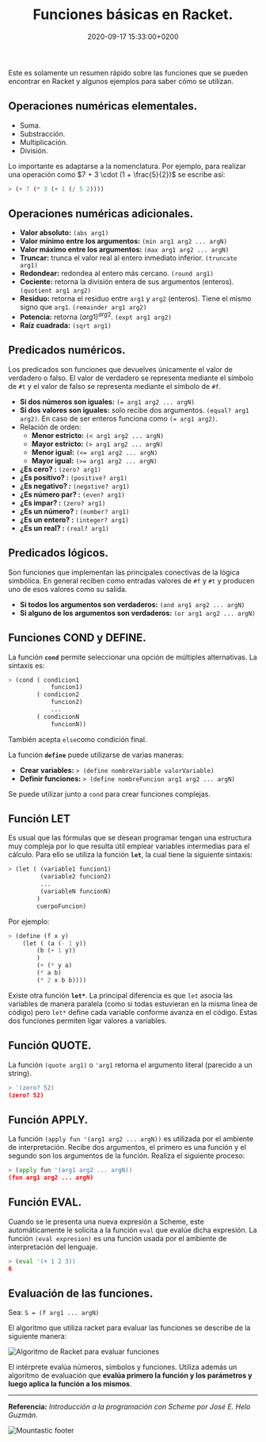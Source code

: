 ﻿---
layout: article
title: Funciones básicas en Racket.
date: 2020-09-17 15:33:00+0200
coverPhoto: https://www.google.com/url?sa=i&url=https%3A%2F%2Fwww.123rf.com%2Fphoto_121997957_stock-vector-abacus-for-mental-arithmetic-abacus-children-s-education-early-expansion-flat-vector-illustration.html&psig=AOvVaw0FvTQBYbxUHv36rjtf8xJV&ust=1600475358187000&source=images&cd=vfe&ved=0CAIQjRxqFwoTCLi6_7658esCFQAAAAAdAAAAABAD
---

Este es solamente un resumen rápido sobre las funciones que se pueden encontrar en Racket y algunos ejemplos para saber cómo se utilizan.

## Operaciones numéricas elementales.
- Suma.
- Substracción.
- Multiplicación.
- División.

Lo importante es adaptarse a la nomenclatura. Por ejemplo, para realizar una operación como  $7 + 3 \cdot (1 + \frac{5}{2})$ se escribe así:
```python
> (+ 7 (* 3 (+ 1 (/ 5 2))))
```
## Operaciones numéricas adicionales.
- **Valor absoluto:**  `(abs arg1)`
- **Valor mínimo entre los argumentos:** `(min arg1 arg2 ... argN)` 
- **Valor máximo entre los argumentos:** `(max arg1 arg2 ... argN)`
- **Truncar:** trunca el valor real al entero inmediato inferior. `(truncate arg1)`
- **Redondear:** redondea al entero más cercano. `(round arg1)`
- **Cociente:** retorna la división entera de sus argumentos (enteros). `(quotient arg1 arg2)`
- **Residuo:** retorna el residuo entre `arg1` y `arg2` (enteros). Tiene el mismo signo que `arg1`.  `(remainder arg1 arg2)`
- **Potencia:** retorna $(arg1) ^{arg2}$. `(expt arg1 arg2)`
- **Raíz cuadrada:** `(sqrt arg1)`

## Predicados numéricos.
 Los predicados son funciones que devuelves únicamente el valor de verdadero o falso. El valor de verdadero se representa mediante el símbolo de `#t` y el valor de falso se representa mediante el símbolo de `#f`.

- **Si dos números son iguales:** `(= arg1 arg2 ... argN)`
- **Si dos valores son iguales:** solo recibe dos argumentos. `(equal? arg1 arg2)`. En caso de ser enteros funciona como `(= arg1 arg2)`. 
- Relación de orden:
	- **Menor estricto:** `(< arg1 arg2 ... argN)`
	- **Mayor estricto:** `(> arg1 arg2 ... argN)`
	- **Menor igual:** `(<= arg1 arg2 ... argN)`
	- **Mayor igual:** `(>= arg1 arg2 ... argN)`
- **¿Es cero? :** `(zero? arg1)`
- **¿Es positivo? :** `(positive? arg1)`
- **¿Es negativo? :** `(negative? arg1)`
- **¿Es número par? :** `(even? arg1)`
- **¿Es impar? :** `(zero? arg1)`
- **¿Es un número? :** `(number? arg1)`
- **¿Es un entero? :** `(integer? arg1)`
- **¿Es un real? :** `(real? arg1)`

## Predicados lógicos.
Son funciones que implementan las principales conectivas de la lógica simbólica. En general reciben como entradas valores de `#f` y `#t` y producen uno de esos valores como su salida.

- **Si todos los argumentos son verdaderos:** `(and arg1 arg2 ... argN)`
- **Si alguno de los argumentos son verdaderos:** `(or arg1 arg2 ... argN)`

## Funciones COND y DEFINE.

La función **`cond`** permite seleccionar una opción de múltiples alternativas. La sintaxis es:
```python
> (cond ( condicion1 
			funcion1)
		( condicion2
			funcion2)
			...
		( condicionN
			funcionN))
```
También acepta `else`como condición final.

La función **`define`** puede utilizarse de varias maneras:
- **Crear variables:**  `> (define nombreVariable valorVariable)`
- **Definir funciones:** `> (define nombreFuncion arg1 arg2 ... argN)`

Se puede utilizar junto a `cond` para crear funciones complejas.

## Función LET
Es usual que las fórmulas que se desean programar tengan una estructura muy compleja por lo que resulta útil emplear variables intermedias para el cálculo. Para ello se utiliza la función **`let`**, la cual tiene la siguiente sintaxis: 
```python 
> (let ( (variable1 funcion1)
		 (variable2 funcion2)
		 ...
		 (variableN funcionN) 
		)
		cuerpoFuncion)
```
Por ejemplo:
``` python
> (define (f x y)
	(let ( (a (- 1 y))
		(b (+ 1 y))
		)
		(+ (* y a)
		(* a b)
		(* 2 x b b))))
```

Existe otra función **`let*`**. La principal diferencia es que `let` asocia las variables de manera paralela (como si todas estuvieran en la misma línea de código) pero ``let*`` define cada variable conforme avanza en el código. Estas dos funciones permiten ligar valores a variables.

## Función QUOTE.
La función `(quote arg1)` o `'arg1` retorna el argumento literal (parecido a un string).
```python
> '(zero? 52)
(zero? 52)
```

## Función APPLY.

La función `(apply fun '(arg1 arg2 ... argN))` es utilizada por el ambiente de interpretación. Recibe dos argumentos, el primero es una función y el segundo son los argumentos de la función. Realiza el siguiente proceso:
```python
> (apply fun '(arg1 arg2 ... argN))
(fun arg1 arg2 ... argN)
```
## Función EVAL.
Cuando se le presenta una nueva expresión a Scheme, este automáticamente le solicita a la función `eval` que evalúe dicha expresión. La función `(eval expresion)` es una función usada por el ambiente de interpretación del lenguaje.
```python
> (eval '(+ 1 2 3))
6
```

## Evaluación de las funciones.
Sea: `S = (f arg1 ... argN)`

El algoritmo que utiliza racket para evaluar las funciones se describe de la siguiente manera:

![Algoritmo de Racket para evaluar funciones](https://user-images.githubusercontent.com/38998436/93536328-f8a5f580-f905-11ea-8959-b679c4a2f1eb.png)

El intérprete evalúa números, símbolos y funciones. Utiliza además un algoritmo de evaluación que **evalúa primero la función y los parámetros y luego aplica la función a los mismos**.

-----
**Referencia:** *Introducción a la programación con Scheme por José E. Helo Guzmán.*

![Mountastic  footer](https://user-images.githubusercontent.com/38998436/87217793-5fa59d80-c30a-11ea-94e7-81be3d541319.png)

